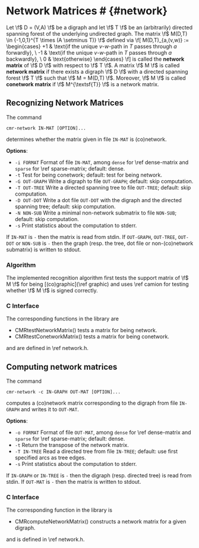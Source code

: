 # Network Matrices # {#network}

Let \f$ D = (V,A) \f$ be a digraph and let \f$ T \f$ be an (arbitrarily) directed spanning forest of the underlying undirected graph.
The matrix \f$ M(D,T) \in \{-1,0,1\}^{T \times (A \setminus T)} \f$ defined via
\f[
  M(D,T)_{a,(v,w)} := \begin{cases}
    +1 & \text{if the unique $v$-$w$-path in $T$ passes through $a$ forwardly}, \\
    -1 & \text{if the unique $v$-$w$-path in $T$ passes through $a$ backwardly}, \\
    0  & \text{otherwise}
  \end{cases}
\f]
is called the **network matrix** of \f$ D \f$ with respect to \f$ T \f$.
A matrix \f$ M \f$ is called **network matrix** if there exists a digraph \f$ D \f$ with a directed spanning forest \f$ T \f$ such that \f$ M = M(D,T) \f$.
Moreover, \f$ M \f$ is called **conetwork matrix** if \f$ M^{\textsf{T}} \f$ is a network matrix.


## Recognizing Network Matrices ##

The command

    cmr-network IN-MAT [OPTION]...

determines whether the matrix given in file `IN-MAT` is (co)network.

**Options**:
  - `-i FORMAT`    Format of file `IN-MAT`, among `dense` for \ref dense-matrix and `sparse` for \ref sparse-matrix; default: dense.
  - `-t`           Test for being conetwork; default: test for being network.
  - `-G OUT-GRAPH` Write a digraph to file `OUT-GRAPH`; default: skip computation.
  - `-T OUT-TREE`  Write a directed spanning tree to file `OUT-TREE`; default: skip computation.
  - `-D OUT-DOT`   Write a dot file `OUT-DOT` with the digraph and the directed spanning tree; default: skip computation.
  - `-N NON-SUB`   Write a minimal non-network submatrix to file `NON-SUB`; default: skip computation.
  - `-s`           Print statistics about the computation to stderr.

If `IN-MAT` is `-` then the matrix is read from stdin.
If `OUT-GRAPH`, `OUT-TREE`, `OUT-DOT` or `NON-SUB` is `-` then the graph (resp. the tree, dot file or non-(co)network submatrix) is written to stdout.

### Algorithm ###

The implemented recognition algorithm first tests the support matrix of \f$ M \f$ for being [(co)graphic](\ref graphic) and uses \ref camion for testing whether \f$ M \f$ is signed correctly.

### C Interface ###

The corresponding functions in the library are

  - CMRtestNetworkMatrix() tests a matrix for being network.
  - CMRtestConetworkMatrix() tests a matrix for being conetwork.

and are defined in \ref network.h.


## Computing network matrices ##

The command

    cmr-network -c IN-GRAPH OUT-MAT [OPTION]...

computes a (co)network matrix corresponding to the digraph from file `IN-GRAPH` and writes it to `OUT-MAT`.

**Options**:
  - `-o FORMAT`    Format of file `OUT-MAT`, among `dense` for \ref dense-matrix and `sparse` for \ref sparse-matrix; default: dense.
  - `-t`           Return the transpose of the network matrix.
  - `-T IN-TREE`   Read a directed tree from file `IN-TREE`; default: use first specified arcs as tree edges.
  - `-s`           Print statistics about the computation to stderr.

If `IN-GRAPH` or `IN-TREE` is `-` then the digraph (resp. directed tree) is read from stdin.
If `OUT-MAT` is `-` then the matrix is written to stdout.

### C Interface ###

The corresponding function in the library is

  - CMRcomputeNetworkMatrix() constructs a network matrix for a given digraph.

and is defined in \ref network.h.
